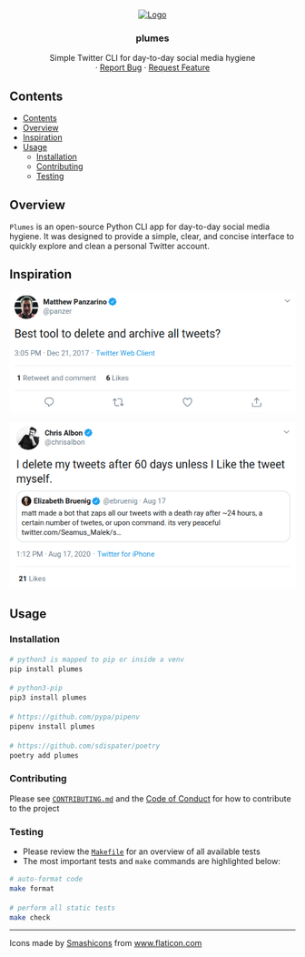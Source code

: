 <br />
<p align="center">
  <a href="https://github.com/nnadeau/plumes">
    <img src="https://raw.githubusercontent.com/nnadeau/plumes/master/media/feather.png" alt="Logo" width="80" height="80">
  </a>

  <h3 align="center">plumes</h3>

  <p align="center">
    Simple Twitter CLI for day-to-day social media hygiene
    <br />
    ·
    <a href="https://github.com/nnadeau/plumes/issues">Report Bug</a>
    ·
    <a href="https://github.com/nnadeau/plumes/issues">Request Feature</a>
  </p>
</p>

## Contents

- [Contents](#contents)
- [Overview](#overview)
- [Inspiration](#inspiration)
- [Usage](#usage)
  - [Installation](#installation)
  - [Contributing](#contributing)
  - [Testing](#testing)

## Overview

`Plumes` is an open-source Python CLI app for day-to-day social media hygiene.
It was designed to provide a simple, clear, and concise interface to quickly explore and clean a personal Twitter account.

## Inspiration

[![](media/2020-08-19-12-27-42.png)](https://twitter.com/panzer/status/943935357673861120)

[![](media/2020-08-19-12-31-19.png)](https://twitter.com/chrisalbon/status/1295408107078615041)

## Usage

### Installation

```bash
# python3 is mapped to pip or inside a venv
pip install plumes

# python3-pip
pip3 install plumes

# https://github.com/pypa/pipenv
pipenv install plumes

# https://github.com/sdispater/poetry
poetry add plumes
```

### Contributing

Please see [`CONTRIBUTING.md`](.github/CONTRIBUTING.md) and the [Code of Conduct](CODE_OF_CONDUCT.md) for how to contribute to the project

### Testing

- Please review the [`Makefile`](Makefile) for an overview of all available tests
- The most important tests and `make` commands are highlighted below:

```bash
# auto-format code
make format

# perform all static tests
make check
```

---

<div>Icons made by <a href="https://smashicons.com/" title="Smashicons">Smashicons</a> from <a href="https://www.flaticon.com/" title="Flaticon">www.flaticon.com</a></div>
